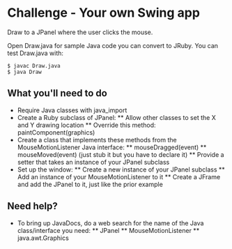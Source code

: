 # Challenge - Your own Swing app

Draw to a JPanel where the user clicks the mouse.

Open Draw.java for sample Java code you can convert to JRuby.  You can test Draw.java with:

    $ javac Draw.java
    $ java Draw


## What you'll need to do

* Require Java classes with java_import
* Create a Ruby subclass of JPanel:
** Allow other classes to set the X and Y drawing location
** Override this method: paintComponent(graphics)
* Create a class that implements these methods from the MouseMotionListener Java interface:
** mouseDragged(event)
** mouseMoved(event) (just stub it but you have to declare it)
** Provide a setter that takes an instance of your JPanel subclass
* Set up the window:
** Create a new instance of your JPanel subclass
** Add an instance of your MouseMotionListener to it
** Create a JFrame and add the JPanel to it, just like the prior example


## Need help?

* To bring up JavaDocs, do a web search for the name of the Java class/interface you need:
** JPanel
** MouseMotionListener
** java.awt.Graphics
